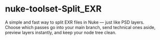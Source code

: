 # nuke-toolset-Split_EXR
A simple and fast way to split EXR files in Nuke — just like PSD layers. Choose which passes go into your main branch, send technical ones aside, preview layers instantly, and keep your node tree clean.
